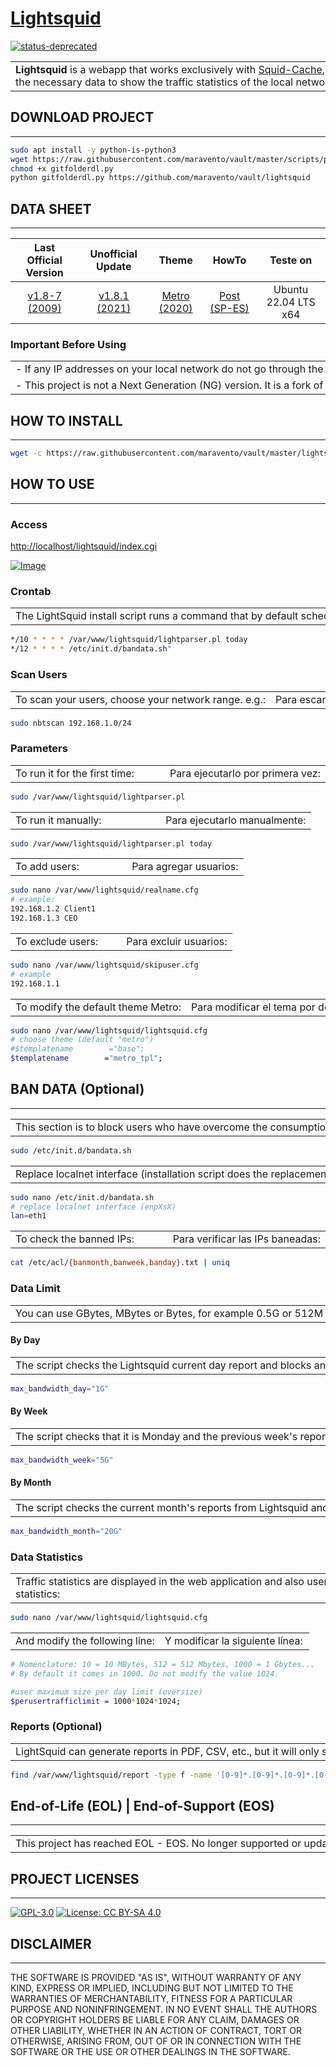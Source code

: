 # [Lightsquid](https://www.maravento.com)

[![status-deprecated](https://img.shields.io/badge/status-deprecated-red.svg)](https://lightsquid.sourceforge.net/)

<!-- markdownlint-disable MD033 -->

<table width="100%">
  <tr>
    <td style="width: 50%; white-space: nowrap;">
     <b>Lightsquid</b> is a webapp that works exclusively with <a href="https://www.squid-cache.org/" target="_blank">Squid-Cache</a>, extracting from <code>access.log</code> the necessary data to show the traffic statistics of the local network.
    </td>
    <td style="width: 50%; white-space: nowrap;">
     <b>Lightsquid</b> es una webapp que trabaja exclusivamente con <a href="https://www.squid-cache.org/" target="_blank">Squid-Cache</a>, extrayendo de <code>access.log</code> los datos necesarios para mostrar las estadísticas del tráfico de la red local.
    </td>
  </tr>
</table>

## DOWNLOAD PROJECT

---

```bash
sudo apt install -y python-is-python3
wget https://raw.githubusercontent.com/maravento/vault/master/scripts/python/gitfolderdl.py
chmod +x gitfolderdl.py
python gitfolderdl.py https://github.com/maravento/vault/lightsquid
```

## DATA SHEET

---

| Last Official Version | Unofficial Update | Theme | HowTo | Teste on |
| :-------------------: | :---------------: | :---: | :---: | :------: |
| [v1.8-7 (2009)](https://lightsquid.sourceforge.net/) | [v1.8.1 (2021)](https://github.com/finisky/lightsquid-1.8.1) | [Metro (2020)](https://www.sysadminsdecuba.com/2020/09/lightsquid/) | [Post (SP-ES)](https://www.maravento.com/2022/10/lightsquid.html) | Ubuntu 22.04 LTS x64 |

### Important Before Using

<table width="100%">
  <tr>
    <td style="width: 50%; white-space: nowrap;">
     - If any IP addresses on your local network do not go through the Squid proxy, then they will not appear in the reports.
    </td>
    <td style="width: 50%; white-space: nowrap;">
     - Si alguna dirección IP de su red local no pasan por el proxy Squid, entonces no aparecerá en los reportes.
    </td>
  </tr>
  <tr>
    <td style="width: 50%; white-space: nowrap;">
     - This project is not a Next Generation (NG) version. It is a fork of the unofficial version <a href="https://github.com/finisky/lightsquid-1.8.1" target="_blank">v1.8.1</a>, updated with <a href="https://github.com/finisky/lightsquid-1.8.1/issues/1" target="_blank">fixes</a>.
    </td>
    <td style="width: 50%; white-space: nowrap;">
     - Este proyecto no es una versión de Nueva Generación (NG). Es un fork de la versión no oficial <a href="https://github.com/finisky/lightsquid-1.8.1" target="_blank">v1.8.1</a>, actualizado con <a href="https://github.com/finisky/lightsquid-1.8.1/issues/1" target="_blank">correcciones</a>.
    </td>
  </tr>
</table>

## HOW TO INSTALL

---

```bash
wget -c https://raw.githubusercontent.com/maravento/vault/master/lightsquid/lsinstall.sh && sudo chmod +x lsinstall.sh && sudo ./lsinstall.sh
```

## HOW TO USE

---

### Access

[http://localhost/lightsquid/index.cgi](http://localhost/lightsquid/index.cgi)

[![Image](https://raw.githubusercontent.com/maravento/vault/master/lightsquid/lightsquid.png)](https://www.maravento.com/)

### Crontab

<table width="100%">
  <tr>
    <td style="width: 50%; white-space: nowrap;">
     The LightSquid install script runs a command that by default schedules the crontab to run lightsquid every 10 seconds and bandata every 12 seconds. You can adjust it according to your preferences.
    </td>
    <td style="width: 50%; white-space: nowrap;">
     El script de instalación de LightSquid ejecuta un comando que programa por defecto en el crontab la ejecución de lightsquid cada 10 segundos y de bandata cada 12 segundos. Puede ajustarlo según sus preferencias.
    </td>
  </tr>
</table>

```bash
*/10 * * * * /var/www/lightsquid/lightparser.pl today
*/12 * * * * /etc/init.d/bandata.sh"
```

### Scan Users

<table width="100%">
  <tr>
    <td style="width: 50%; white-space: nowrap;">
     To scan your users, choose your network range. e.g.:
    </td>
    <td style="width: 50%; white-space: nowrap;">
     Para escanear sus usuarios, elija su rango de red. ej:
    </td>
  </tr>
</table>

```bash
sudo nbtscan 192.168.1.0/24
```

### Parameters

<table width="100%">
  <tr>
    <td style="width: 50%; white-space: nowrap;">
     To run it for the first time:
    </td>
    <td style="width: 50%; white-space: nowrap;">
     Para ejecutarlo por primera vez:
    </td>
  </tr>
</table>

```bash
sudo /var/www/lightsquid/lightparser.pl
```

<table width="100%">
  <tr>
    <td style="width: 50%; white-space: nowrap;">
     To run it manually:
    </td>
    <td style="width: 50%; white-space: nowrap;">
     Para ejecutarlo manualmente:
    </td>
  </tr>
</table>

```bash
sudo /var/www/lightsquid/lightparser.pl today
```

<table width="100%">
  <tr>
    <td style="width: 50%; white-space: nowrap;">
     To add users:
    </td>
    <td style="width: 50%; white-space: nowrap;">
     Para agregar usuarios:
    </td>
  </tr>
</table>

```bash
sudo nano /var/www/lightsquid/realname.cfg
# example:
192.168.1.2 Client1
192.168.1.3 CEO
```

<table width="100%">
  <tr>
    <td style="width: 50%; white-space: nowrap;">
     To exclude users:
    </td>
    <td style="width: 50%; white-space: nowrap;">
     Para excluir usuarios:
    </td>
  </tr>
</table>

```bash
sudo nano /var/www/lightsquid/skipuser.cfg
# example
192.168.1.1
```

<table width="100%">
  <tr>
    <td style="width: 50%; white-space: nowrap;">
     To modify the default theme Metro:
    </td>
    <td style="width: 50%; white-space: nowrap;">
     Para modificar el tema por defecto Metro:
    </td>
  </tr>
</table>

```bash
sudo nano /var/www/lightsquid/lightsquid.cfg
# choose theme (default "metro")
#$templatename        ="base";
$templatename        ="metro_tpl";
```

## BAN DATA (Optional)

---

<table width="100%">
  <tr>
    <td style="width: 50%; white-space: nowrap;">
     This section is to block users who have overcome the consumption of data default by the sysadmin. To run it manually:
    </td>
    <td style="width: 50%; white-space: nowrap;">
     Esta sección es para bloquear a los usuarios que hayan superado el consumo de datos predeterminado por el sysadmin. Para ejecutarlo manualmente:
    </td>
  </tr>
</table>

```bash
sudo /etc/init.d/bandata.sh
```

<table width="100%">
  <tr>
    <td style="width: 50%; white-space: nowrap;">
     Replace localnet interface (installation script does the replacement):
    </td>
    <td style="width: 50%; white-space: nowrap;">
     Reeplace su interface de red local (el script de instalación hace el reemplazo):
    </td>
  </tr>
</table>

```bash
sudo nano /etc/init.d/bandata.sh
# replace localnet interface (enpXsX)
lan=eth1
```

<table width="100%">
  <tr>
    <td style="width: 50%; white-space: nowrap;">
     To check the banned IPs:
    </td>
    <td style="width: 50%; white-space: nowrap;">
     Para verificar las IPs baneadas:
    </td>
  </tr>
</table>

```bash
cat /etc/acl/{banmonth,banweek,banday}.txt | uniq
```

### Data Limit

<table width="100%">
  <tr>
    <td style="width: 50%; white-space: nowrap;">
     You can use GBytes, MBytes or Bytes, for example 0.5G or 512M or 536870912. By default, the consumption limit values are: 1 Gigabyte (1G) daily data, 5 Gigabyte (5G) weekly data and 20 Gigabyte (20G ) monthly data.
    </td>
    <td style="width: 50%; white-space: nowrap;">
     Puede usar GBytes, MBytes o Bytes, por ejemplo 0.5G o 512M o 536870912. Por defecto, los valores del límite de consumo son: 1 Gigabyte (1G) de datos diarios, 5 Gigabyte (3G) de datos semanal y 20 Gigabyte (20G) de datos mensual.
    </td>
  </tr>
</table>

#### By Day

<table width="100%">
  <tr>
    <td style="width: 50%; white-space: nowrap;">
     The script checks the Lightsquid current day report and blocks any user, within the local network, who exceeds the set consumption. The block will be removed the next day. To change the daily data limit in <code>bandata.sh</code>:
    </td>
    <td style="width: 50%; white-space: nowrap;">
     El script verifica el informe del día actual de Lightsquid y bloquea a cualquier usuario, dentro de la red local, que supere el consumo establecido. El bloqueo se levantará al día siguiente. Para cambiar el límite de datos diario en <code>bandata.sh</code>:
    </td>
  </tr>
</table>

```bash
max_bandwidth_day="1G"
```

#### By Week

<table width="100%">
  <tr>
    <td style="width: 50%; white-space: nowrap;">
     The script checks that it is Monday and the previous week's reports from Lightsquid, and blocks any user, within the local network, who exceeds the set consumption. The block will be removed the next Monday. To change the weekly data limit in <code>bandata.sh</code>:
    </td>
    <td style="width: 50%; white-space: nowrap;">
     El script verifica que sea Lunes y los informes de la semana anterior de Lightsquid, y bloquea a cualquier usuario, dentro de la red local, que supere el consumo establecido. El bloqueo se levantará el lunes siguiente. Para cambiar el límite de datos semanal en <code>bandata.sh</code>:
    </td>
  </tr>
</table>

```bash
max_bandwidth_week="5G"
```

#### By Month

<table width="100%">
  <tr>
    <td style="width: 50%; white-space: nowrap;">
     The script checks the current month's reports from Lightsquid and blocks any user, within the local network, who exceeds the set consumption. The block will be removed the next month. To change the monthly data limit in <code>bandata.sh</code>:
    </td>
    <td style="width: 50%; white-space: nowrap;">
     El script verifica los informes del mes actual de Lightsquid y bloquea a cualquier usuario, dentro de la red local, que supere el consumo establecido. El bloqueo se levantará al mes siguiente. Para cambiar el límite de datos mensual en <code>bandata.sh</code>:
    </td>
  </tr>
</table>

```bash
max_bandwidth_month="20G"
```

### Data Statistics

<table width="100%">
  <tr>
    <td style="width: 50%; white-space: nowrap;">
     Traffic statistics are displayed in the web application and also users who exceeded the limit. To change the data limit in <code>lightsquid.cfg</code> statistics:
    </td>
    <td style="width: 50%; white-space: nowrap;">
     Las estadísticas del tráfico se muestran en la aplicación web y también los usuarios que sobrepasaron el límite. Para cambiar el límite de datos en las estadísticas de <code>lightsquid.cfg</code>:
    </td>
  </tr>
</table>

```bash
sudo nano /var/www/lightsquid/lightsquid.cfg
```

<table width="100%">
  <tr>
    <td style="width: 50%; white-space: nowrap;">
     And modify the following line:
    </td>
    <td style="width: 50%; white-space: nowrap;">
     Y modificar la siguiente línea:
    </td>
  </tr>
</table>

```bash
# Nomenclature: 10 = 10 MBytes, 512 = 512 Mbytes, 1000 = 1 Gbytes...
# By default it comes in 1000. Do not modify the value 1024.

#user maximum size per day limit (oversize)
$perusertrafficlimit = 1000*1024*1024;
```

### Reports (Optional)

<table width="100%">
  <tr>
    <td style="width: 50%; white-space: nowrap;">
     LightSquid can generate reports in PDF, CSV, etc., but it will only show the TOP domains. If you want all visited domains on your local network in a single ACL, suitable for Squid, run the following command:
    </td>
    <td style="width: 50%; white-space: nowrap;">
     LightSquid puede generar reportes en PDF, CSV, etc., pero solo mostrará los dominios TOP. Si quiere todos los dominios visitados de su red local en una sola ACL, apta para Squid, ejecute el siguiente comando:
    </td>
  </tr>
</table>

```bash
find /var/www/lightsquid/report -type f -name '[0-9]*.[0-9]*.[0-9]*.[0-9]*' -exec grep -oE '[[:alnum:]_.-]+\.([[:alnum:]_.-]+)+' {} \; | sed 's/^\.//' | sed -r 's/^(www|ftp|ftps|ftpes|sftp|pop|pop3|smtp|imap|http|https)\.//g' | sed -r '/^[0-9]{1,3}(\.[0-9]{1,3}){3}$/d' | tr -d ' ' | awk '{print "." $1}' | sort -u > sites.txt
```

## End-of-Life (EOL) | End-of-Support (EOS)

---

<table width="100%">
  <tr>
    <td style="width: 50%; white-space: nowrap;">
     This project has reached EOL - EOS. No longer supported or updated.
    </td>
    <td style="width: 50%; white-space: nowrap;">
     Este proyecto a alcanzado EOL - EOS. Ya no cuenta con soporte o actualizaciones.
    </td>
  </tr>
</table>

## PROJECT LICENSES

---

[![GPL-3.0](https://img.shields.io/badge/License-GPLv3-blue.svg)](https://www.gnu.org/licenses/gpl.txt)
[![License: CC BY-SA 4.0](https://img.shields.io/badge/License-CC_BY--SA_4.0-lightgrey.svg)](https://creativecommons.org/licenses/by-sa/4.0/)

## DISCLAIMER

---

THE SOFTWARE IS PROVIDED "AS IS", WITHOUT WARRANTY OF ANY KIND, EXPRESS OR IMPLIED, INCLUDING BUT NOT LIMITED TO THE WARRANTIES OF MERCHANTABILITY, FITNESS FOR A PARTICULAR PURPOSE AND NONINFRINGEMENT. IN NO EVENT SHALL THE AUTHORS OR COPYRIGHT HOLDERS BE LIABLE FOR ANY CLAIM, DAMAGES OR OTHER LIABILITY, WHETHER IN AN ACTION OF CONTRACT, TORT OR OTHERWISE, ARISING FROM, OUT OF OR IN CONNECTION WITH THE SOFTWARE OR THE USE OR OTHER DEALINGS IN THE SOFTWARE.
